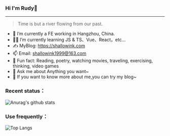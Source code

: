 

### Hi I'm Rudy👋

---

> Time is but a river flowing from our past.

- 🤖 I’m currently a FE working in Hangzhou, China.
- 👨‍💻 I’m currently learning JS & TS、Vue、React，etc...
- ✍️ MyBlog: https://shallowink.com
- 📫 Email: shallowink1999@163.com
- 🎣 Fun fact: Reading, poetry, watching movies, traveling, exercising, thinking, video games
- 💬 Ask me about Anything you want~
- 📔 If you want to know more about me,you can try my blog~



### Recent status：

![Anurag's github stats](https://github-readme-stats.vercel.app/api?username=ShallowInk-cloud&theme=onedark)



### Use frequently：

![Top Langs](https://github-readme-stats.vercel.app/api/top-langs/?username=anuraghazra&layout=compact&theme=onedark)

